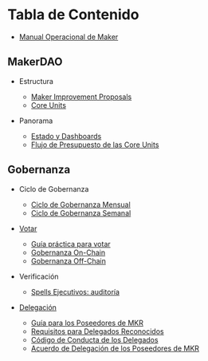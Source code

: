 # Tabla de Contenido

* [Manual Operacional de Maker](README.md)

## MakerDAO
* Estructura
  * [Maker Improvement Proposals](governance/mips.md)
  * [Core Units](core-units/core-units.md)

* Panorama
  * [Estado y Dashboards](protocol-status/protocol-and-dao-status.md)
  * [Flujo de Presupuesto de las Core Units](core-units/core-unit-budget-flow.md)

## Gobernanza
* Ciclo de Gobernanza
  * [Ciclo de Gobernanza Mensual](governance/monthly-governance-cycle.md)
  * [Ciclo de Gobernanza Semanal](governance/weekly-governance-cycle.md)

* [Votar](governance/voting-in-makerdao.md)
  * [Guía práctica para votar](governance/practical-guide-voting.md)
  * [Gobernanza On-Chain](governance/on-chain-governance.md)
  * [Gobernanza Off-Chain](governance/off-chain-governance.md)

* Verificación
  * [Spells Ejecutivos: auditoría](governance/executive-audit.md)

* [Delegación](delegation/what-is-delegation.md)
  * [Guía para los Poseedores de MKR](delegation/mkr-holder-guide.md)
  * [Requisitos para Delegados Reconocidos](delegation/recognized-delegate-requirements.md)
  * [Código de Conducta de los Delegados](delegation/delegates-code.md)
  * [Acuerdo de Delegación de los Poseedores de MKR](delegation/mkr-holder-agreement.md)
